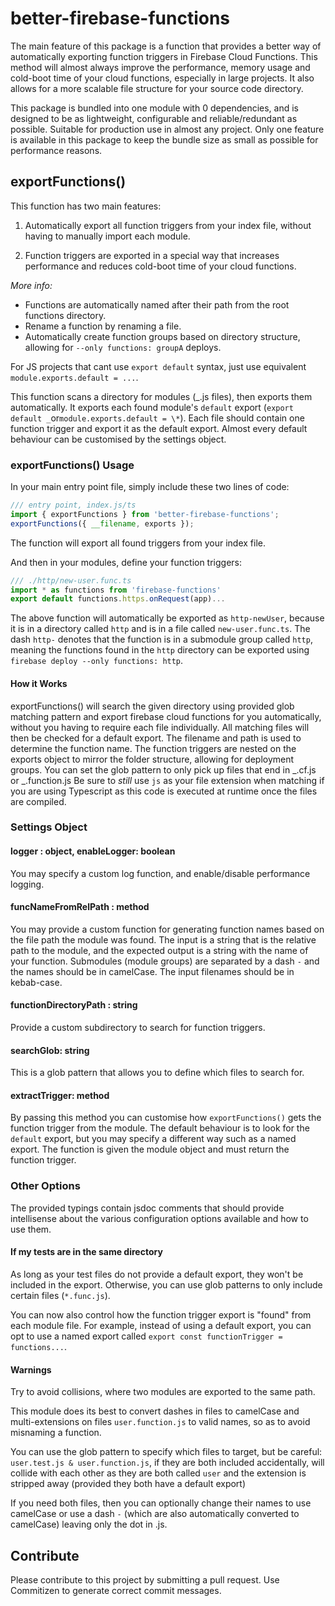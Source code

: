 # better-firebase-functions

The main feature of this package is a function that provides a better way of automatically exporting function triggers
in Firebase Cloud Functions. This method will almost always improve the performance, memory usage and cold-boot time of
your cloud functions, especially in large projects. It also allows for a more scalable file structure for your source
code directory.

This package is bundled into one module with 0 dependencies, and is designed to be as lightweight, configurable and
reliable/redundant as possible. Suitable for production use in almost any project. Only one feature is available in this
package to keep the bundle size as small as possible for performance reasons.

## exportFunctions()

This function has two main features:

1. Automatically export all function triggers from your index file, without having to manually import each module.

2. Function triggers are exported in a special way that increases performance and reduces cold-boot time of your cloud
   functions.

_More info:_

- Functions are automatically named after their path from the root functions directory.
- Rename a function by renaming a file.
- Automatically create function groups based on directory structure, allowing for `--only functions: groupA` deploys.

For JS projects that cant use `export default` syntax, just use equivalent `module.exports.default = ...`.

This function scans a directory for modules (_.js files), then exports them automatically. It exports each found
module's `default` export (`export default _`or`module.exports.default = \*`). Each file should contain one function
trigger and export it as the default export. Almost every default behaviour can be customised by the settings object.

### exportFunctions() Usage

In your main entry point file, simply include these two lines of code:

```typescript
/// entry point, index.js/ts
import { exportFunctions } from 'better-firebase-functions';
exportFunctions({ __filename, exports });
```

The function will export all found triggers from your index file.

And then in your modules, define your function triggers:

```ts
/// ./http/new-user.func.ts
import * as functions from 'firebase-functions'
export default functions.https.onRequest(app)...
```

The above function will automatically be exported as `http-newUser`, because it is in a directory called `http` and is
in a file called `new-user.func.ts`. The dash `http-` denotes that the function is in a submodule group called `http`,
meaning the functions found in the `http` directory can be exported using `firebase deploy --only functions: http`.

#### How it Works

exportFunctions() will search the given directory using provided glob matching pattern and export firebase cloud
functions for you automatically, without you having to require each file individually. All matching files will then be
checked for a default export. The filename and path is used to determine the function name. The function triggers are
nested on the exports object to mirror the folder structure, allowing for deployment groups. You can set the glob
pattern to only pick up files that end in _.cf.js or _.function.js Be sure to _still_ use `js` as your file extension
when matching if you are using Typescript as this code is executed at runtime once the files are compiled.

### Settings Object

#### logger : object, enableLogger: boolean

You may specify a custom log function, and enable/disable performance logging.

#### funcNameFromRelPath : method

You may provide a custom function for generating function names based on the file path the module was found. The input
is a string that is the relative path to the module, and the expected output is a string with the name of your function.
Submodules (module groups) are separated by a dash `-` and the names should be in camelCase. The input filenames should
be in kebab-case.

#### functionDirectoryPath : string

Provide a custom subdirectory to search for function triggers.

#### searchGlob: string

This is a glob pattern that allows you to define which files to search for.

#### extractTrigger: method

By passing this method you can customise how `exportFunctions()` gets the function trigger from the module. The default
behaviour is to look for the `default` export, but you may specify a different way such as a named export. The function
is given the module object and must return the function trigger.

### Other Options

The provided typings contain jsdoc comments that should provide intellisense about the various configuration options
available and how to use them.

#### If my tests are in the same directory

As long as your test files do not provide a default export, they won't be included in the export. Otherwise, you can use
glob patterns to only include certain files (`*.func.js`).

You can now also control how the function trigger export is "found" from each module file. For example, instead of using
a default export, you can opt to use a named export called `export const functionTrigger = functions...`.

#### Warnings

Try to avoid collisions, where two modules are exported to the same path.

This module does its best to convert dashes in files to camelCase and multi-extensions on files `user.function.js` to
valid names, so as to avoid misnaming a function.

You can use the glob pattern to specify which files to target, but be careful: `user.test.js & user.function.js`, if
they are both included accidentally, will collide with each other as they are both called `user` and the extension is
stripped away (provided they both have a default export)

If you need both files, then you can optionally change their names to use camelCase or use a dash `-` (which are also
automatically converted to camelCase) leaving only the dot in .js.

## Contribute

Please contribute to this project by submitting a pull request. Use Commitizen to generate correct commit messages.
